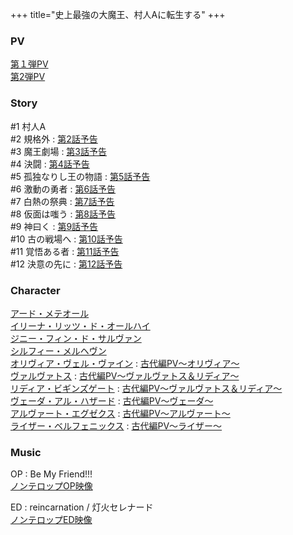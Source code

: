 +++
title="史上最強の大魔王、村人Aに転生する"
+++

### PV
[第１弾PV](https://www.youtube.com/watch?v=qnT9TxZyPTw)\
[第2弾PV](https://www.youtube.com/watch?v=nSZFVfvJSZQ)

### Story
#1 村人A\
#2 規格外 : [第2話予告](https://www.youtube.com/watch?v=Hl72E5TUIzM)\
#3 魔王劇場 : [第3話予告](https://www.youtube.com/watch?v=Z_cjyKH-lvc)\
#4 決闘 : [第4話予告](https://www.youtube.com/watch?v=1d602Tz_Nsw)\
#5 孤独なりし王の物語 : [第5話予告](https://www.youtube.com/watch?v=ErwUHkRXLb8)\
#6 激動の勇者 : [第6話予告](https://www.youtube.com/watch?v=2U_myghd9yg)\
#7 白熱の祭典 : [第7話予告](https://www.youtube.com/watch?v=elwZfuMjzd0)\
#8 仮面は嗤う : [第8話予告](https://www.youtube.com/watch?v=bHCQr5s2T5U)\
#9 神曰く : [第9話予告](https://www.youtube.com/watch?v=csXzT9Vy4-U)\
#10 古の戦場へ : [第10話予告](https://www.youtube.com/watch?v=MMpFBcJavbY)\
#11 覚悟ある者 : [第11話予告](https://www.youtube.com/watch?v=vwQPaZZuLJc)\
#12 決意の先に : [第12話予告](https://www.youtube.com/watch?v=rz8q_ikAMCE)

### Character
[アード・メテオール](https://murabito-a-anime.com/character/1.html)\
[イリーナ・リッツ・ド・オールハイ](https://murabito-a-anime.com/character/3.html)\
[ジニー・フィン・ド・サルヴァン](https://murabito-a-anime.com/character/4.html)\
[シルフィー・メルヘヴン](https://murabito-a-anime.com/character/5.html)\
[オリヴィア・ヴェル・ヴァイン](https://murabito-a-anime.com/character/6.html) : [古代編PV～オリヴィア～](https://www.youtube.com/watch?v=8koe_feiddE)\
[ヴァルヴァトス](https://murabito-a-anime.com/character/7.html) : [古代編PV～ヴァルヴァトス＆リディア～](https://www.youtube.com/watch?v=TOwNtlB6Ly0)\
[リディア・ビギンズゲート](https://murabito-a-anime.com/character/8.html) : [古代編PV～ヴァルヴァトス＆リディア～](https://www.youtube.com/watch?v=TOwNtlB6Ly0)\
[ヴェーダ・アル・ハザード](https://murabito-a-anime.com/character/9.html) : [古代編PV～ヴェーダ～](https://www.youtube.com/watch?v=mOalsR81apU)\
[アルヴァート・エグゼクス](https://murabito-a-anime.com/character/10.html) : [古代編PV～アルヴァート～](https://www.youtube.com/watch?v=UFElanc2aes)\
[ライザー・ベルフェニックス](https://murabito-a-anime.com/character/11.html) : [古代編PV～ライザー～](https://www.youtube.com/watch?v=3Jxb5GYIUSc)
### Music
OP : Be My Friend!!!\
[ノンテロップOP映像](https://www.youtube.com/watch?v=0zP2l5N3zDk)

ED : reincarnation / 灯火セレナード\
[ノンテロップED映像](https://www.youtube.com/watch?v=aTu-UNDF03w)

  
